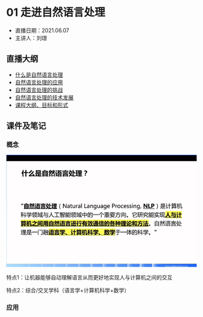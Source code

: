 # 01 走进自然语言处理

- 直播日期：2021.06.07
- 主讲人：刘璟

## 直播大纲
- [什么是自然语言处理](#1)
- [自然语言处理的应用](#2)
- [自然语言处理的挑战](#3)
- [自然语言处理的技术发展](#4)
- [课程大纲、目标和形式](#5)

## 课件及笔记
<h3 id="1">概念</h3>

![1_nlp_definition](../image/1_nlp_definition.png)

特点1：让机器能够自动理解语言从而更好地实现人与计算机之间的交互

特点2：综合/交叉学科（语言学+计算机科学+数学）

<h3 id="2">应用</h3>



